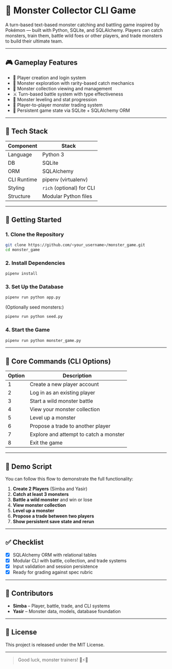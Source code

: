 # 🐉 Monster Collector CLI Game

A turn-based text-based monster catching and battling game inspired by Pokémon — built with Python, SQLite, and SQLAlchemy. Players can catch monsters, train them, battle wild foes or other players, and trade monsters to build their ultimate team.

---

## 🎮 Gameplay Features

* 👤 Player creation and login system
* 🌲 Monster exploration with rarity-based catch mechanics
* 📆 Monster collection viewing and management
* ⚔️ Turn-based battle system with type effectiveness
* 🧬 Monster leveling and stat progression
* 🔁 Player-to-player monster trading system
* 📂 Persistent game state via SQLite + SQLAlchemy ORM

---

## 📂 Tech Stack

| Component   | Stack                     |
| ----------- | ------------------------- |
| Language    | Python 3                  |
| DB          | SQLite                    |
| ORM         | SQLAlchemy                |
| CLI Runtime | pipenv (virtualenv)       |
| Styling     | `rich` (optional) for CLI |
| Structure   | Modular Python files      |

---

## 🚀 Getting Started

### 1. Clone the Repository

```bash
git clone https://github.com/<your_username>/monster_game.git
cd monster_game
```

### 2. Install Dependencies

```bash
pipenv install
```

### 3. Set Up the Database

```bash
pipenv run python app.py
```

(Optionally seed monsters:)

```bash
pipenv run python seed.py
```

### 4. Start the Game

```bash
pipenv run python monster_game.py
```

---

## 🔑 Core Commands (CLI Options)

| Option | Description                            |
| ------ | -------------------------------------- |
| 1      | Create a new player account            |
| 2      | Log in as an existing player           |
| 3      | Start a wild monster battle            |
| 4      | View your monster collection           |
| 5      | Level up a monster                     |
| 6      | Propose a trade to another player      |
| 7      | Explore and attempt to catch a monster |
| 8      | Exit the game                          |

---

## 🧪 Demo Script

You can follow this flow to demonstrate the full functionality:

1. **Create 2 Players** (Simba and Yasir)
2. **Catch at least 3 monsters**
3. **Battle a wild monster** and win or lose
4. **View monster collection**
5. **Level up a monster**
6. **Propose a trade between two players**
7. **Show persistent save state and rerun**

---

## ✅ Checklist

* [x] SQLAlchemy ORM with relational tables
* [x] Modular CLI with battle, collection, and trade systems
* [x] Input validation and session persistence
* [x] Ready for grading against spec rubric

---

## 🤝 Contributors

* **Simba** – Player, battle, trade, and CLI systems
* **Yasir** – Monster data, models, database foundation

---

## 📄 License

This project is released under the MIT License.

---

> Good luck, monster trainers! 🐲⚡️🌿
